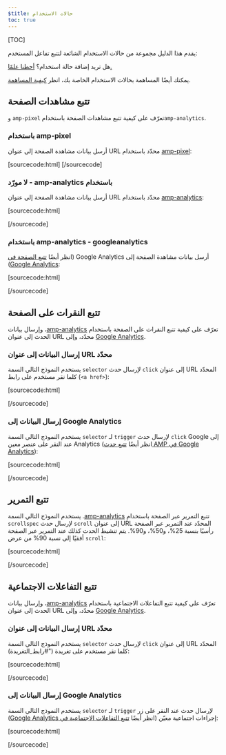 ```yaml
---
$title: حالات الاستخدام
toc: true
---
```

[TOC]


يقدم هذا الدليل مجموعة من حالات الاستخدام الشائعة لتتبع تفاعل المستخدم:

هل تريد إضافة حالة استخدام؟
[أحطنا علمًا.](https://github.com/ampproject/docs/issues/new)

يمكنك أيضًا المساهمة بحالات الاستخدام الخاصة بك،
انظر [كيفية المساهمة](https://www.ampproject.org/docs/support/contribute.html).

## تتبع مشاهدات الصفحة

تعرّف على كيفية تتبع مشاهدات الصفحة باستخدام <span dir="ltr" class="nowrap">`amp-pixel`</span> و<span dir="ltr" class="nowrap">`amp-analytics`</span>.

### باستخدام <span dir="ltr" class="nowrap">amp-pixel</span>

أرسل بيانات مشاهدة الصفحة إلى عنوان URL محدّد باستخدام
[<span dir="ltr" class="nowrap">amp-pixel</span>](/docs/reference/amp-pixel.html):

[sourcecode:html]
<amp-pixel src="https://foo.com/pixel?"></amp-pixel>
[/sourcecode]

### باستخدام <span dir="ltr" class="nowrap">amp-analytics</span> - لا مورّد

أرسل بيانات مشاهدة الصفحة إلى عنوان URL محدّد باستخدام
[<span dir="ltr" class="nowrap">amp-analytics</span>](/docs/reference/extended/amp-analytics.html):

[sourcecode:html]
<amp-analytics>
<script type="application/json">
{
  "requests": {
    "pageview": "https://example.com/analytics?url=${canonicalUrl}&title=${title}&acct=${account}"
  },
  "vars": {
    "account": "ABC123"
  },
  "triggers": {
    "trackPageview": {
      "on": "visible",
      "request": "pageview"
    }
  }
}
</script>
</amp-analytics>
[/sourcecode]

### باستخدام <span dir="ltr" class="nowrap">amp-analytics</span> - googleanalytics

أرسل بيانات مشاهدة الصفحة إلى <span dir="ltr" class="nowrap">Google Analytics</span>
(انظر أيضًا [تتبع الصفحة في <span dir="ltr" class="nowrap">Google Analytics</span>](https://developers.google.com/analytics/devguides/collection/amp-analytics/#page_tracking)):

[sourcecode:html]
<amp-analytics type="googleanalytics" id="analytics1">
<script type="application/json">
{
  "vars": {
    "account": "UA-XXXXX-Y"  // Replace with your property ID.
  },
  "triggers": {
    "trackPageview": {  // Trigger names can be any string. trackPageview is not a required name.
      "on": "visible",
      "request": "pageview"
    }
  }
}
</script>
</amp-analytics>
[/sourcecode]

## تتبع النقرات على الصفحة

تعرّف على كيفية تتبع النقرات على الصفحة باستخدام
[<span dir="ltr" class="nowrap">amp-analytics</span>](/docs/reference/extended/amp-analytics.html)،
وإرسال بيانات الحدث إلى عنوان URL محدّد، وإلى
[<span dir="ltr" class="nowrap">Google Analytics</span>](https://developers.google.com/analytics/devguides/collection/amp-analytics/).

### إرسال البيانات إلى عنوان URL محدّد

يستخدم النموذج التالي السمة `selector` لإرسال حدث `click`
إلى عنوان URL المحدّد كلما نقر مستخدم على رابط (`<a href>`):

[sourcecode:html]
<amp-analytics>
<script type="application/json">
{
  "requests": {
    "event": "https://example.com/analytics?eid=${eventId}&elab=${eventLabel}&acct=${account}"
  },
  "vars": {
    "account": "ABC123"
  },
  "triggers": {
    "trackAnchorClicks": {
      "on": "click",
      "selector": "a",
      "request": "event",
      "vars": {
        "eventId": "42",
        "eventLabel": "clicked on a link"
      }
    }
  }
}
</script>
</amp-analytics>
[/sourcecode]

### إرسال البيانات إلى <span dir="ltr" class="nowrap">Google Analytics</span>

يستخدم النموذج التالي السمة `selector` لـ `trigger`
لإرسال حدث `click` إلى <span dir="ltr" class="nowrap">Google Analytics</span> عند النقر على عنصر معين
(انظر أيضًا
[تتبع حدث AMP في <span dir="ltr" class="nowrap">Google Analytics</span>](https://developers.google.com/analytics/devguides/collection/amp-analytics/#event_tracking)):

[sourcecode:html]
<amp-analytics type="googleanalytics" id="analytics3">
<script type="application/json">
{
  "vars": {
    "account": "UA-XXXXX-Y"  // Replace with your property ID.
  },
  "triggers": {
    "trackClickOnHeader" : {
      "on": "click",
      "selector": "#header",
      "request": "event",
      "vars": {
        "eventCategory": "ui-components",
        "eventAction": "header-click"
      }
    }
  }
}
</script>
</amp-analytics>
[/sourcecode]

## تتبع التمرير

تتبع التمرير عبر الصفحة باستخدام [<span dir="ltr" class="nowrap">amp-analytics</span>](/docs/reference/extended/amp-analytics.html).
يستخدم النموذج التالي السمة `scrollspec` لإرسال حدث `scroll`
إلى عنوان URL المحدّد عند التمرير عبر الصفحة رأسيًا بنسبة 25%، و50%، و90%.
يتم تنشيط الحدث كذلك عند التمرير عبر الصفحة أفقيًا
إلى نسبة 90% من عرض `scroll`:

[sourcecode:html]
<amp-analytics>
<script type="application/json">
{
  "requests": {
    "event": "https://example.com/analytics?eid=${eventId}&elab=${eventLabel}&acct=${account}"
  },
  "vars": {
    "account": "ABC123"
  },
  "triggers": {
    "scrollPings": {
      "on": "scroll",
      "scrollSpec": {
        "verticalBoundaries": [25, 50, 90],
        "horizontalBoundaries": [90]
      }
    }
  }
}
</script>
</amp-analytics>
[/sourcecode]

## تتبع التفاعلات الاجتماعية

تعرّف على كيفية تتبع التفاعلات الاجتماعية باستخدام
[<span dir="ltr" class="nowrap">amp-analytics</span>](/docs/reference/extended/amp-analytics.html)،
وإرسال بيانات الحدث إلى عنوان URL محدّد، وإلى
[<span dir="ltr" class="nowrap">Google Analytics</span>](https://developers.google.com/analytics/devguides/collection/amp-analytics/).

### إرسال البيانات إلى عنوان URL محدّد

يستخدم النموذج التالي السمة `selector` لإرسال حدث `click`
إلى عنوان URL المحدّد كلما نقر مستخدم على تغريدة ("#رابط_التغريدة):

[sourcecode:html]
<amp-analytics>
<script type="application/json">
{
  "requests": {
    "event": "https://example.com/analytics?eid=${eventId}&elab=${eventLabel}&acct=${account}"
  },
  "vars": {
    "account": "ABC123"
  },
  "triggers": {
    "trackClickOnTwitterLink": {
      "on": "click",
      "selector": "#tweet-link",
      "request": "event",
      "vars": {
        "eventId": "43",
        "eventLabel": "clicked on a tweet link"
      }
    }
  }
}
</script>
</amp-analytics>
[/sourcecode]

### إرسال البيانات إلى <span dir="ltr" class="nowrap">Google Analytics</span>

يستخدم النموذج التالي السمة `selector` لـ `trigger`
لإرسال حدث عند النقر على زر إجراءات اجتماعية معيّن
(انظر أيضًا
[تتبع التفاعلات الاجتماعية في <span dir="ltr" class="nowrap">Google Analytics</span>](https://developers.google.com/analytics/devguides/collection/amp-analytics/#social_interactions)):

[sourcecode:html]
<amp-analytics type="googleanalytics" id="analytics4">
<script type="application/json">
{
  "vars": {
    "account": "UA-XXXXX-Y" // Replace with your property ID.
  },
  "triggers": {
    "trackClickOnTwitterLink" : {
      "on": "click",
      "selector": "#tweet-link",
      "request": "social",
      "vars": {
          "socialNetwork": "twitter",
          "socialAction": "tweet",
          "socialTarget": "https://www.examplepetstore.com"
      }
    }
  }
}
</script>
</amp-analytics>
[/sourcecode]
